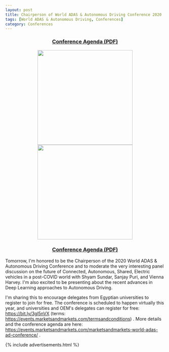 ```yaml
---
layout: post
title: Chairperson of World ADAS & Autonomous Driving Conference 2020
tags: [World ADAS & Autonomous Driving, Conferences]
category: Conferences
---
```


<!---
Can be in the header above as header image:
bigimg: /post_images/TF_Cuda.png
Can be added here for subtitle:
<h2 style="text-align: center;"><strong>Distracted Driver Dataset</strong></h2>
<h4 style="text-align: center;"><strong>Hesham M. Eraqi <sup>1,3,*</sup>, Yehya Abouelnaga <sup>2,*</sup>, Mohamed H. Saad <sup>3</sup>, Mohamed N. Moustafa <sup>1</sup></strong></h4>
<p style="text-align: center;"><sup>1 </sup>The American University in Cairo<br /> <sup>2 </sup>Technical University of Munich<br /> <sup>3 </sup>Valeo Egypt<br /> <sup>* </sup>Both authors equally contributed to this work.</p>
-->

<center><b><h3> <a href="https://heshameraqi.github.io/docs/World ADAS & AD Conference 2020_Agenda.pdf">Conference Agenda (PDF)</a> </h3></b></center>
<center>
<img src="https://heshameraqi.github.io/post_images/World ADAS & AD Conference_panel_1.jpg" height="300">
<img src="https://heshameraqi.github.io/post_images/World ADAS & AD Conference_panel_2.png" height="300">
</center>

<center><b><h3> <a href="https://heshameraqi.github.io/docs/World ADAS & AD Conference 2020_Agenda.pdf">Conference Agenda (PDF)</a> </h3></b></center>

Tomorrow, I'm honored to be the Chairperson of the 2020 World ADAS & Autonomous Driving Conference and to moderate the very interesting panel discussion on the future of Connected, Autonomous, Shared, Electric vehicles in a post-COVID world with Shyam Sundar, Sanjay Puri, and Vienna Harvey. I'm also excited to be presenting about the recent advances in Deep Learning approaches to Autonomous Driving.

I'm sharing this to encourage delegates from Egyptian universities to register to join for free. The conference is scheduled to happen virtually this year, and universities and OEM's delegates can register for free: https://bit.ly/3gl5nVX (terms: https://events.marketsandmarkets.com/termsandconditions) . More details and the conference agenda are here: https://events.marketsandmarkets.com/marketsandmarkets-world-adas-ad-conference/ .

{% include advertisements.html %}
